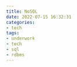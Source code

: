 ```yaml
---
title: NoSQL
date: 2022-07-15 16:32:31
categories:
- tech
tags:
- underwork
- tech
- sql
- rdbms
---
```

